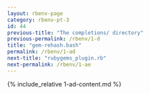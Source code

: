 ```yaml
---
layout: rbenv-page
category: rbenv-pt-3
id: 44
previous-title: "The completions/ directory"
previous-permalink: /rbenv/1-d
title: "gem-rehash.bash"
permalink: /rbenv/1-ad
next-title: "rubygems_plugin.rb"
next-permalink: /rbenv/1-ae
---
```


{% include_relative 1-ad-content.md %}
